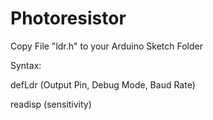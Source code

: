 # Photoresistor

Copy File "ldr.h" to your Arduino Sketch Folder

Syntax:


defLdr (Output Pin, Debug Mode, Baud Rate)


readisp (sensitivity)
